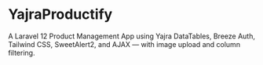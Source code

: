 # YajraProductify
A Laravel 12 Product Management App using Yajra DataTables, Breeze Auth, Tailwind CSS, SweetAlert2, and AJAX — with image upload and column filtering.

